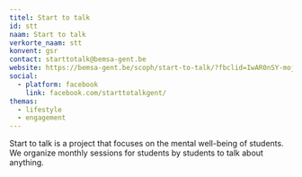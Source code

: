 ```yaml
---
titel: Start to talk
id: stt
naam: Start to talk
verkorte_naam: stt
konvent: gsr
contact: starttotalk@bemsa-gent.be
website: https://bemsa-gent.be/scoph/start-to-talk/?fbclid=IwAR0nSY-mojzm1Ou7IRVCjdWXqdner0_H2f5QTr55DZVcAUfj6ArEL5OrIuQ
social:
  - platform: facebook
    link: facebook.com/starttotalkgent/
themas:
  - lifestyle
  - engagement
---
```

Start to talk is a project that focuses on the mental well-being of students. We organize monthly sessions for students by students to talk about anything.
